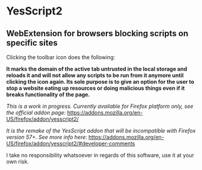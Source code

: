 # YesScript2
## WebExtension for browsers blocking scripts on specific sites

Clicking the toolbar icon does the following:

**It marks the domain of the active tab untrusted in the local storage and reloads it and will not allow any scripts to be run from it anymore until clicking the icon again. Its sole purpose is to give an option for the user to stop a website eating up resources or doing malicious things even if it breaks functionality of the page.**

*This is a work in progress. Currently available for Firefox platform only, see the official addon page:*
https://addons.mozilla.org/en-US/firefox/addon/yesscript2/

*It is the remake of the YesScript addon that will be incompatible with Firefox version 57+. See more info here:*
https://addons.mozilla.org/en-US/firefox/addon/yesscript2/#developer-comments

I take no responsibility whatsoever in regards of this software, use it at your own risk.
